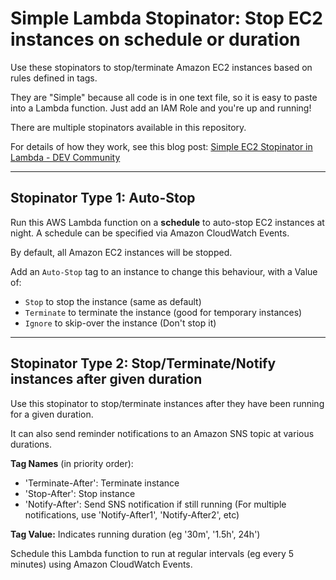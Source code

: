 # Simple Lambda Stopinator: Stop EC2 instances on schedule or duration

Use these stopinators to stop/terminate Amazon EC2 instances based on rules defined in tags.

They are "Simple" because all code is in one text file, so it is easy to paste into a Lambda function. Just add an IAM Role and you're up and running!

There are multiple stopinators available in this repository.

For details of how they work, see this blog post: [Simple EC2 Stopinator in Lambda - DEV Community](https://dev.to/aws/simple-ec2-stopinator-in-lambda-5goj)

---

## Stopinator Type 1: Auto-Stop

Run this AWS Lambda function on a **schedule** to auto-stop EC2 instances at night. A schedule can be specified via Amazon CloudWatch Events.

By default, all Amazon EC2 instances will be stopped.

Add an `Auto-Stop` tag to an instance to change this behaviour, with a Value of:
- `Stop` to stop the instance (same as default)
- `Terminate` to terminate the instance (good for temporary instances)
- `Ignore` to skip-over the instance (Don't stop it)

---

## Stopinator Type 2: Stop/Terminate/Notify instances after given duration

Use this stopinator to stop/terminate instances after they have been running for a given duration.

It can also send reminder notifications to an Amazon SNS topic at various durations.

**Tag Names** (in priority order):
- 'Terminate-After': Terminate instance
- 'Stop-After': Stop instance
- 'Notify-After': Send SNS notification if still running
  (For multiple notifications, use 'Notify-After1', 'Notify-After2', etc)

**Tag Value:** Indicates running duration (eg '30m', '1.5h', 24h')

Schedule this Lambda function to run at regular intervals (eg every 5 minutes) using Amazon CloudWatch Events.
